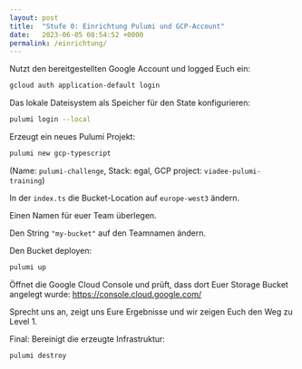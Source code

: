 ```yaml
---
layout: post
title:  "Stufe 0: Einrichtung Pulumi und GCP-Account"
date:   2023-06-05 08:54:52 +0000
permalink: /einrichtung/
---
```


Nutzt den bereitgestellten Google Account und logged Euch ein:

```bash
gcloud auth application-default login
```

Das lokale Dateisystem als Speicher für den State konfigurieren:

```bash
pulumi login --local
```

Erzeugt ein neues Pulumi Projekt:

```bash
pulumi new gcp-typescript
```

(Name: `pulumi-challenge`, Stack: egal, GCP project: `viadee-pulumi-training`)

In der `index.ts` die Bucket-Location auf `europe-west3` ändern.

Einen Namen für euer Team überlegen.

Den String `"my-bucket"` auf den Teamnamen ändern.

Den Bucket deployen:

```bash
pulumi up
```

Öffnet die Google Cloud Console und prüft, dass dort Euer Storage Bucket angelegt wurde: https://console.cloud.google.com/

Sprecht uns an, zeigt uns Eure Ergebnisse und wir zeigen Euch den Weg zu Level 1.

Final: Bereinigt die erzeugte Infrastruktur:

```bash
pulumi destroy
```
